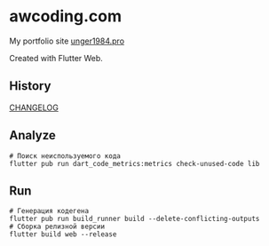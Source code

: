 # awcoding.com

My portfolio site [unger1984.pro](https://unger1984.pro)

Created with Flutter Web.

## History

[CHANGELOG](./CHANGELOG.md)

## Analyze
```shell
# Поиск неиспользуемого кода
flutter pub run dart_code_metrics:metrics check-unused-code lib
```

## Run

```shell
# Генерация кодегена
flutter pub run build_runner build --delete-conflicting-outputs
# Сборка релизной версии
flutter build web --release
```

